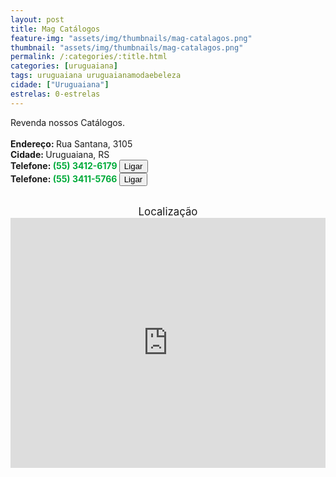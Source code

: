 ```yaml
---
layout: post
title: Mag Catálogos
feature-img: "assets/img/thumbnails/mag-catalagos.png"
thumbnail: "assets/img/thumbnails/mag-catalagos.png"
permalink: /:categories/:title.html
categories: [uruguaiana]
tags: uruguaiana uruguaianamodaebeleza
cidade: ["Uruguaiana"]
estrelas: 0-estrelas
---
```

Revenda nossos Catálogos.<!-- more --><br/>
<br/>
<b>Endereço: </b>Rua Santana, 3105<br />
<b>Cidade: </b>Uruguaiana, RS<br />
<b>Telefone: <span style="color: #00ab3a;">(55) 3412-6179</span> <a href="tel:5534126179"><button class="ligar">Ligar</button></a></b><br />
<b>Telefone: <span style="color: #00ab3a;">(55) 3411-5766</span> <a href="tel:5534115766"><button class="ligar">Ligar</button></a></b><br />
<br />
<div style="font-size: larger; text-align: center;">
Localização</div>
<iframe src="https://www.google.com/maps/embed?pb=!1m18!1m12!1m3!1d3463.7218671125597!2d-57.084489485302356!3d-29.75675872491471!2m3!1f0!2f0!3f0!3m2!1i1024!2i768!4f13.1!3m3!1m2!1s0x94535b5b35f983a1%3A0x2c520b9707b6e2d6!2sR.+Santana%2C+3105+-+Centro%2C+Uruguaiana+-+RS%2C+97510-470!5e0!3m2!1spt-BR!2sbr!4v1523800536989" width="100%" height="400" frameborder="0" style="border:0" allowfullscreen></iframe>
